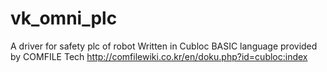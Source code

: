 # vk_omni_plc
A driver for safety plc of robot
Written in Cubloc BASIC language provided by COMFILE Tech
http://comfilewiki.co.kr/en/doku.php?id=cubloc:index
